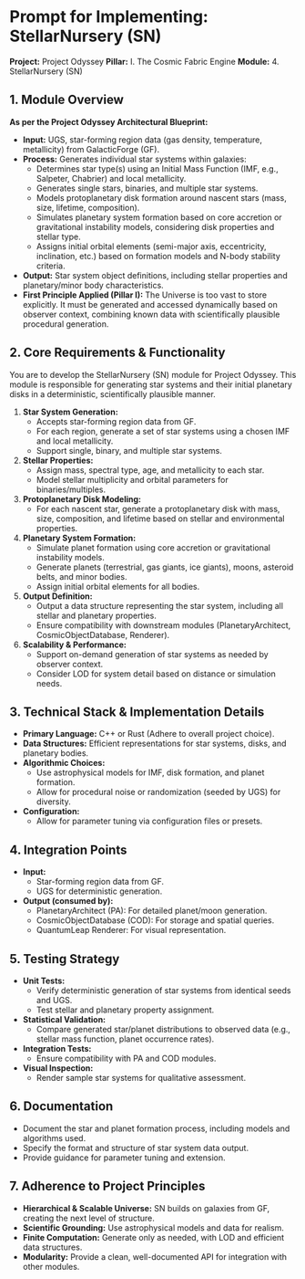 # Prompt for Implementing: StellarNursery (SN)

**Project:** Project Odyssey
**Pillar:** I. The Cosmic Fabric Engine
**Module:** 4. StellarNursery (SN)

## 1. Module Overview

**As per the Project Odyssey Architectural Blueprint:**

* **Input:** UGS, star-forming region data (gas density, temperature, metallicity) from GalacticForge (GF).
* **Process:** Generates individual star systems within galaxies:
    * Determines star type(s) using an Initial Mass Function (IMF, e.g., Salpeter, Chabrier) and local metallicity.
    * Generates single stars, binaries, and multiple star systems.
    * Models protoplanetary disk formation around nascent stars (mass, size, lifetime, composition).
    * Simulates planetary system formation based on core accretion or gravitational instability models, considering disk properties and stellar type.
    * Assigns initial orbital elements (semi-major axis, eccentricity, inclination, etc.) based on formation models and N-body stability criteria.
* **Output:** Star system object definitions, including stellar properties and planetary/minor body characteristics.
* **First Principle Applied (Pillar I):** The Universe is too vast to store explicitly. It must be generated and accessed dynamically based on observer context, combining known data with scientifically plausible procedural generation.

## 2. Core Requirements & Functionality

You are to develop the StellarNursery (SN) module for Project Odyssey. This module is responsible for generating star systems and their initial planetary disks in a deterministic, scientifically plausible manner.

1.  **Star System Generation:**
    * Accepts star-forming region data from GF.
    * For each region, generate a set of star systems using a chosen IMF and local metallicity.
    * Support single, binary, and multiple star systems.
2.  **Stellar Properties:**
    * Assign mass, spectral type, age, and metallicity to each star.
    * Model stellar multiplicity and orbital parameters for binaries/multiples.
3.  **Protoplanetary Disk Modeling:**
    * For each nascent star, generate a protoplanetary disk with mass, size, composition, and lifetime based on stellar and environmental properties.
4.  **Planetary System Formation:**
    * Simulate planet formation using core accretion or gravitational instability models.
    * Generate planets (terrestrial, gas giants, ice giants), moons, asteroid belts, and minor bodies.
    * Assign initial orbital elements for all bodies.
5.  **Output Definition:**
    * Output a data structure representing the star system, including all stellar and planetary properties.
    * Ensure compatibility with downstream modules (PlanetaryArchitect, CosmicObjectDatabase, Renderer).
6.  **Scalability & Performance:**
    * Support on-demand generation of star systems as needed by observer context.
    * Consider LOD for system detail based on distance or simulation needs.

## 3. Technical Stack & Implementation Details

* **Primary Language:** C++ or Rust (Adhere to overall project choice).
* **Data Structures:** Efficient representations for star systems, disks, and planetary bodies.
* **Algorithmic Choices:**
    * Use astrophysical models for IMF, disk formation, and planet formation.
    * Allow for procedural noise or randomization (seeded by UGS) for diversity.
* **Configuration:**
    * Allow for parameter tuning via configuration files or presets.

## 4. Integration Points

* **Input:**
    * Star-forming region data from GF.
    * UGS for deterministic generation.
* **Output (consumed by):**
    * PlanetaryArchitect (PA): For detailed planet/moon generation.
    * CosmicObjectDatabase (COD): For storage and spatial queries.
    * QuantumLeap Renderer: For visual representation.

## 5. Testing Strategy

* **Unit Tests:**
    * Verify deterministic generation of star systems from identical seeds and UGS.
    * Test stellar and planetary property assignment.
* **Statistical Validation:**
    * Compare generated star/planet distributions to observed data (e.g., stellar mass function, planet occurrence rates).
* **Integration Tests:**
    * Ensure compatibility with PA and COD modules.
* **Visual Inspection:**
    * Render sample star systems for qualitative assessment.

## 6. Documentation

* Document the star and planet formation process, including models and algorithms used.
* Specify the format and structure of star system data output.
* Provide guidance for parameter tuning and extension.

## 7. Adherence to Project Principles

* **Hierarchical & Scalable Universe:** SN builds on galaxies from GF, creating the next level of structure.
* **Scientific Grounding:** Use astrophysical models and data for realism.
* **Finite Computation:** Generate only as needed, with LOD and efficient data structures.
* **Modularity:** Provide a clean, well-documented API for integration with other modules. 